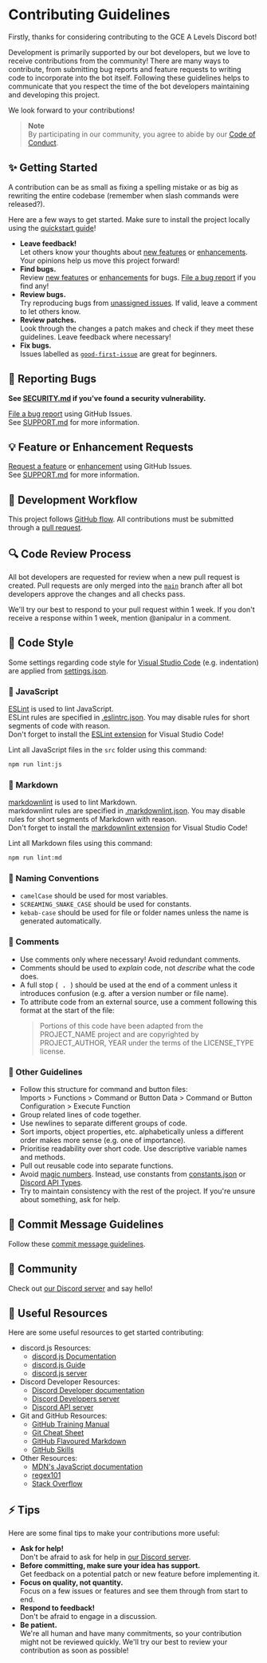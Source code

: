 # Contributing Guidelines

Firstly, thanks for considering contributing to the GCE A Levels Discord bot!

Development is primarily supported by our bot developers, but we love to receive contributions from the community!
There are many ways to contribute, from submitting bug reports and feature requests to writing code to incorporate into the bot itself.
Following these guidelines helps to communicate that you respect the time of the bot developers maintaining and developing this project.

We look forward to your contributions!

> **Note**  
> By participating in our community, you agree to abide by our [Code of Conduct](./CODE_OF_CONDUCT.md "View the Code of Conduct.").

## ✨ Getting Started

A contribution can be as small as fixing a spelling mistake or as big as rewriting the entire codebase (remember when slash commands were released?).

Here are a few ways to get started.
Make sure to install the project locally using the [quickstart guide](./README.md#-quickstart "View the quickstart guide.")!

- **Leave feedback!**  
  Let others know your thoughts about [new features][new-feature] or [enhancements][enhancement].
  Your opinions help us move this project forward!
- **Find bugs.**  
  Review [new features][new-feature] or [enhancements][enhancement] for bugs.
  [File a bug report][file-bug-report] if you find any!
- **Review bugs.**  
  Try reproducing bugs from [unassigned issues](https://github.com/anipalur/gce-a-levels-bot/issues?q=is%3Aissue+is%3Aopen+no%3Aassignee "View unassigned issues.").
  If valid, leave a comment to let others know.
- **Review patches.**  
  Look through the changes a patch makes and check if they meet these guidelines.
  Leave feedback where necessary!
- **Fix bugs.**  
  Issues labelled as [`good-first-issue`](https://github.com/anipalur/gce-a-levels-bot/issues?q=is%3Aopen+is%3Aissue+label%3A%22good+first+issue%22 "View 'good first issue' issues.") are great for beginners.  

## 🐛 Reporting Bugs

**See [SECURITY.md](./.github/SECURITY.md "View the SECURITY.md file.") if you've found a security vulnerability.**

[File a bug report][file-bug-report] using GitHub Issues.  
See [SUPPORT.md](.github/SUPPORT.md#-reporting-bugs "Learn more about reporting bugs.") for more information.

## 💡 Feature or Enhancement Requests

[Request a feature](https://github.com/anipalur/gce-a-levels-bot/issues/new?assignees=&labels=new+feature&projects=&template=feature-request.yml "Request a feature.")
or [enhancement](https://github.com/anipalur/gce-a-levels-bot/issues/new?assignees=&labels=enhancement&projects=&template=enhancement-request.yml "Request an enhancement.") using GitHub Issues.  
See [SUPPORT.md](.github/SUPPORT.md#-feature-or-enhancement-requests "Learn more about feature or enhancement requests.") for more information.

## 🔀 Development Workflow

This project follows [GitHub flow](https://docs.github.com/en/get-started/quickstart/github-flow "Learn more about GitHub flow.").
All contributions must be submitted through a [pull request](https://github.com/anipalur/gce-a-levels-bot/pulls "View all pull requests.").

## 🔍 Code Review Process

All bot developers are requested for review when a new pull request is created.
Pull requests are only merged into the [`main`](https://github.com/anipalur/gce-a-levels-bot/tree/main "View the main branch.") branch
after all bot developers approve the changes and all checks pass.

We'll try our best to respond to your pull request within 1 week.
If you don't receive a response within 1 week, mention @anipalur in a comment.

## 📜 Code Style

Some settings regarding code style for [Visual Studio Code](https://code.visualstudio.com/download "Get Visual Studio Code.") (e.g. indentation)
are applied from [settings.json](./.vscode/settings.json "View the settings.json file.").

### 🔧 JavaScript

[ESLint](https://github.com/eslint/eslint "Learn more about ESLint.") is used to lint JavaScript.  
ESLint rules are specified in [.eslintrc.json](./.eslintrc.json "View the .eslintrc.json file.").
You may disable rules for short segments of code with reason.  
Don't forget to install the [ESLint extension](https://marketplace.visualstudio.com/items?itemName=dbaeumer.vscode-eslint "View the ESLint extension.")
for Visual Studio Code!

Lint all JavaScript files in the `src` folder using this command:

```bash
npm run lint:js
```

### 📃 Markdown

[markdownlint](https://github.com/DavidAnson/markdownlint "Learn more about markdownlint.") is used to lint Markdown.  
markdownlint rules are specified in [.markdownlint.json](./.markdownlint.json "View the .markdownlint.json file.").
You may disable rules for short segments of Markdown with reason.  
Don't forget to install the [markdownlint extension](https://marketplace.visualstudio.com/items?itemName=DavidAnson.vscode-markdownlint "View the markdownlint extension.")
for Visual Studio Code!

Lint all Markdown files using this command:

```bash
npm run lint:md
```

### 🔡 Naming Conventions

- `camelCase` should be used for most variables.  
- `SCREAMING_SNAKE_CASE` should be used for constants.  
- `kebab-case` should be used for file or folder names unless the name is generated automatically.

### 💬 Comments

- Use comments only where necessary! Avoid redundant comments.  
- Comments should be used to *explain* code, not *describe* what the code does.  
- A full stop (<kbd> . </kbd>) should be used at the end of a comment
  unless it introduces confusion (e.g. after a version number or file name).
- To attribute code from an external source, use a comment following this format at the start of the file:
  > Portions of this code have been adapted from the PROJECT_NAME project and are copyrighted by
  > PROJECT_AUTHOR, YEAR under the terms of the LICENSE_TYPE license.

### 🤷 Other Guidelines

- Follow this structure for command and button files:  
  Imports > Functions > Command or Button Data > Command or Button Configuration > Execute Function
- Group related lines of code together.
- Use newlines to separate different groups of code.
- Sort imports, object properties, etc. alphabetically unless a different order makes more sense (e.g. one of importance).
- Prioritise readability over short code. Use descriptive variable names and methods.
- Pull out reusable code into separate functions.
- Avoid [magic numbers](https://en.wikipedia.org/wiki/Magic_number_(programming) "Learn more about magic numbers.").
  Instead, use constants from [constants.json](./src/data/constants.json "View the constants.json file.")
  or [Discord API Types](https://discord-api-types.dev "Visit Discord API Types.").
- Try to maintain consistency with the rest of the project. If you're unsure about something, ask for help. 

## 📝 Commit Message Guidelines

Follow these [commit message guidelines](https://gist.github.com/robertpainsi/b632364184e70900af4ab688decf6f53 "View our commit message guidelines.").

## 👥 Community

Check out [our Discord server][discord-link] and say hello!

## 📖 Useful Resources

Here are some useful resources to get started contributing:

- discord.js Resources:
  - [discord.js Documentation](https://old.discordjs.dev/#/docs "Visit the discord.js documentation.")
  - [discord.js Guide](https://discordjs.guide "Visit the discord.js guide.")
  - [discord.js server](<https://discord.gg/djs> "Join the discord.js server.")
- Discord Developer Resources:
  - [Discord Developer documentation](https://discord.com/developers/docs/intro "Visit the Discord Developer documentation.")
  - [Discord Developers server](<https://discord.gg/discord-developers> "Join the Discord Developers server.")
  - [Discord API server](<https://discord.gg/discord-api> "Join the Discord API server.")
- Git and GitHub Resources:
  - [GitHub Training Manual](https://githubtraining.github.io/training-manual/book.pdf "View the GitHub Training Manual.")
  - [Git Cheat Sheet](https://training.github.com/downloads/github-git-cheat-sheet.pdf "View the Git Cheat Sheet.")
  - [GitHub Flavoured Markdown](https://docs.github.com/en/get-started/writing-on-github/getting-started-with-writing-and-formatting-on-github/basic-writing-and-formatting-syntax "Learn more about writing on GitHub.")
  - [GitHub Skills](https://skills.github.com "Learn how to use GitHub with GitHub Skills courses.")
- Other Resources:
  - [MDN's JavaScript documentation](https://developer.mozilla.org/docs/Web/JavaScript "Visit MDN's JavaScript documentation.")
  - [regex101](https://regex101.com "Visit regex101.")
  - [Stack Overflow](https://stackoverflow.com/tags/discord.js "View Stack Overflow posts tagged with discord.js!")

## ⚡ Tips

Here are some final tips to make your contributions more useful:

- **Ask for help!**    
  Don't be afraid to ask for help in [our Discord server][discord-link].
- **Before committing, make sure your idea has support.**  
  Get feedback on a potential patch or new feature before implementing it.
- **Focus on quality, not quantity.**  
  Focus on a few issues or features and see them through from start to end.
- **Respond to feedback!**  
  Don't be afraid to engage in a discussion.
- **Be patient.**  
  We're all human and have many commitments, so your contribution might not be reviewed quickly.
  We'll try our best to review your contribution as soon as possible!

[discord-link]: https://discord.gg/eFpRcRzcf7 "Join the GCE A Levels Discord server!"
[new-feature]: https://github.com/anipalur/gce-a-levels-bot/issues?q=is%3Aopen+is%3Aissue+label%3A%22new+feature%22 "View 'new feature' issues."
[enhancement]: https://github.com/anipalur/gce-a-levels-bot/issues?q=is%3Aopen+is%3Aissue+label%3Aenhancement "View 'enhancement' issues."
[file-bug-report]: https://github.com/anipalur/gce-a-levels-bot/issues/new?assignees=&labels=bug&projects=&template=bug-report.yml "File a bug report."
